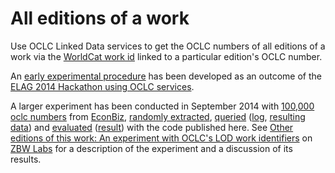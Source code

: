 All editions of a work
======================

Use OCLC Linked Data services to get the OCLC numbers of all editions of a work via the
[WorldCat work id](http://www.oclc.org/developer/develop/linked-data/worldcat-entities/worldcat-work-entity.en.en.html)
linked to a particular edition's OCLC number.

An [early experimental procedure](https://github.com/jneubert/edition-work-editions/commit/e0c6a3f675feeaf67348c2d7a615dd2834a5fc79) has been developed as an outcome of the
[ELAG 2014 Hackathon using OCLC services](http://elag2014.org/programme/elag-2014-bootcamps/bootcamps-s-meyer/).

A larger experiment has been conducted in September 2014 with [100,000 oclc numbers](../experiment-sep-2014/econbiz_oclc_numbers_100000.lst) from [EconBiz](http://econbiz.de), [randomly extracted](../experiment-sep-2014/random_econbiz_oclc_numbers.pl), [queried](../experiment-sep-2014/editions.pl) ([log](../experiment-sep-2014/run_100000.log), [resulting data](../experiment-sep-2014/all_oclc_editions_100000.json)) and [evaluated](../experiment-sep-2014/interpret_editions.pl) ([result](../experiment-sep-2014/result_100000.txt)) with the code published here. See [Other editions of this work: An experiment with OCLC's LOD work identifiers](http://zbw.eu/labs/en/blog/other-editions-of-this-work-an-experiment-with-oclcs-lod-work-identifiers) on [ZBW Labs](http://zbw.eu/labs) for a description of the experiment and a discussion of its results.

